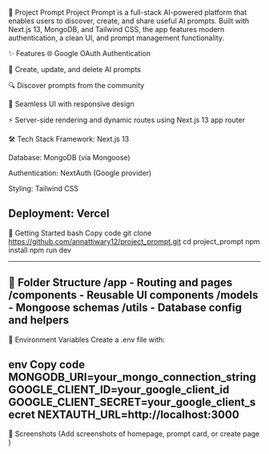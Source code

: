 🧠 Project Prompt
Project Prompt is a full-stack AI-powered platform that enables users to discover, create, and share useful AI prompts. Built with Next.js 13, MongoDB, and Tailwind CSS, the app features modern authentication, a clean UI, and prompt management functionality.

✨ Features
🌐 Google OAuth Authentication

📝 Create, update, and delete AI prompts

🔍 Discover prompts from the community

🔄 Seamless UI with responsive design

⚡ Server-side rendering and dynamic routes using Next.js 13 app router

🛠️ Tech Stack
Framework: Next.js 13

Database: MongoDB (via Mongoose)

Authentication: NextAuth (Google provider)

Styling: Tailwind CSS

Deployment: Vercel
-------------------------------------------------------------------
🚀 Getting Started
bash
Copy code
git clone https://github.com/annattiwary12/project_prompt.git
cd project_prompt
npm install
npm run dev


-----------
📁 Folder Structure
/app         - Routing and pages
/components - Reusable UI components
/models      - Mongoose schemas
/utils       - Database config and helpers
----------------------------------------------------------
🔐 Environment Variables
Create a .env file with:

env
Copy code
MONGODB_URI=your_mongo_connection_string
GOOGLE_CLIENT_ID=your_google_client_id
GOOGLE_CLIENT_SECRET=your_google_client_secret
NEXTAUTH_URL=http://localhost:3000
-----------------------------------------------------------------------------------------------
📸 Screenshots
(Add screenshots of homepage, prompt card, or create page )

